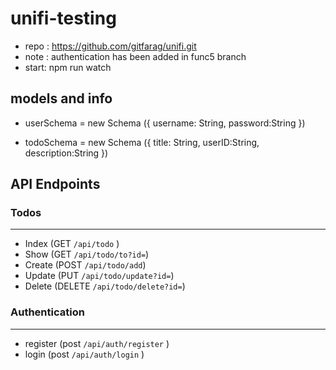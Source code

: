 # unifi-testing
- repo : https://github.com/gitfarag/unifi.git
- note : authentication has been added in func5 branch
- start: npm run watch

## models and info 
- userSchema = new Schema ({
    username: String,
    password:String
})

- todoSchema = new Schema ({
    title: String,
    userID:String,
    description:String
})
## API Endpoints

### Todos

---

- Index (GET `/api/todo` )
- Show (GET `/api/todo/to?id=`) 
- Create (POST `/api/todo/add`) 
- Update (PUT `/api/todo/update?id=`) 
- Delete (DELETE `/api/todo/delete?id=`) 

### Authentication

---
- register (post `/api/auth/register` )
- login (post `/api/auth/login` )
